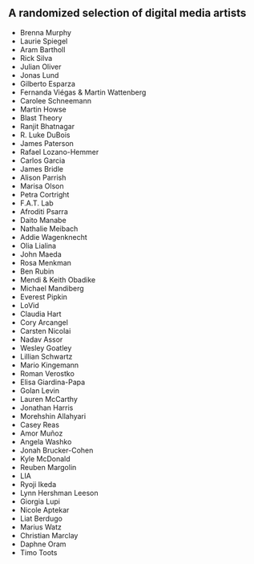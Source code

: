 ## A randomized selection of digital media artists
- Brenna Murphy
- Laurie Spiegel
- Aram Bartholl
- Rick Silva
- Julian Oliver
- Jonas Lund
- Gilberto Esparza
- Fernanda Viégas & Martin Wattenberg
- Carolee Schneemann
- Martin Howse
- Blast Theory
- Ranjit Bhatnagar
- R. Luke DuBois
- James Paterson
- Rafael Lozano-Hemmer
- Carlos Garcia
- James Bridle
- Alison Parrish
- Marisa Olson
- Petra Cortright
- F.A.T. Lab
- Afroditi Psarra
- Daito Manabe
- Nathalie Meibach
- Addie Wagenknecht
- Olia Lialina
- John Maeda
- Rosa Menkman
- Ben Rubin
- Mendi & Keith Obadike
- Michael Mandiberg
- Everest Pipkin
- LoVid
- Claudia Hart
- Cory Arcangel
- Carsten Nicolai
- Nadav Assor
- Wesley Goatley
- Lillian Schwartz
- Mario Kingemann
- Roman Verostko
- Elisa Giardina-Papa
- Golan Levin
- Lauren McCarthy
- Jonathan Harris
- Morehshin Allahyari
- Casey Reas
- Amor Muñoz
- Angela Washko
- Jonah Brucker-Cohen
- Kyle McDonald
- Reuben Margolin
- LIA
- Ryoji Ikeda
- Lynn Hershman Leeson
- Giorgia Lupi
- Nicole Aptekar
- Liat Berdugo
- Marius Watz
- Christian Marclay
- Daphne Oram
- Timo Toots
